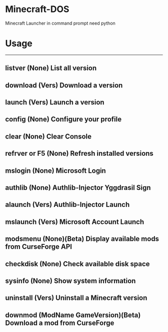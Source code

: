 # Minecraft-DOS
Minecraft Launcher in command prompt
need python
# Usage
----------------------------------------------------
listver (None)
List all version
----------------------------------------------------
download (Vers)
Download a version
----------------------------------------------------
launch (Vers)
Launch a version
----------------------------------------------------
config (None)
Configure your profile
----------------------------------------------------
clear (None)
Clear Console
----------------------------------------------------
refrver or F5 (None)
Refresh installed versions
----------------------------------------------------
mslogin (None)
Microsoft Login
----------------------------------------------------
authlib (None)
Authlib-Injector Yggdrasil Sign
----------------------------------------------------
alaunch (Vers)
Authlib-Injector Launch
----------------------------------------------------
mslaunch (Vers)
Microsoft Account Launch
----------------------------------------------------
modsmenu (None)(Beta)
Display available mods from CurseForge API
----------------------------------------------------
checkdisk (None)
Check available disk space
----------------------------------------------------
sysinfo (None)
Show system information
----------------------------------------------------
uninstall (Vers)
Uninstall a Minecraft version
----------------------------------------------------
downmod (ModName GameVersion)(Beta)
Download a mod from CurseForge
----------------------------------------------------
